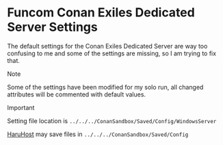 # Funcom Conan Exiles Dedicated Server Settings
The default settings for the Conan Exiles Dedicated Server are way too confusing to me and some of the settings are missing, so I am trying to fix that.

> [!NOTE]
> Some of the settings have been modified for my solo run, all changed attributes will be commented with default values.

> [!IMPORTANT]
>Setting file location is `../../../ConanSandbox/Saved/Config/WindowsServer`
>
>[HaruHost](https://haruhost.com/) may save files in `../../../ConanSandbox/Saved/Config`

